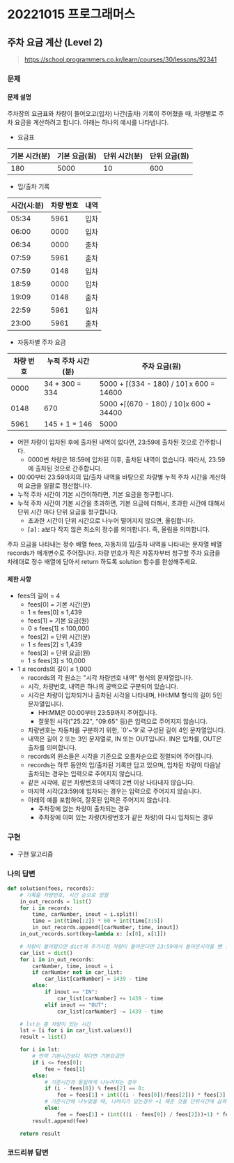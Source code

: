 # 20221015 프로그래머스

## 주차 요금 계산 (Level 2)
> https://school.programmers.co.kr/learn/courses/30/lessons/92341

### 문제
#### 문제 설명
주차장의 요금표와 차량이 들어오고(입차) 나간(출차) 기록이 주어졌을 때, 차량별로 주차 요금을 계산하려고 합니다. 아래는 하나의 예시를 나타냅니다.
- 요금표

|기본 시간(분)|기본 요금(원)|단위 시간(분)|단위 요금(원)|
|---|---|---|---|
|180|5000|10|600|

- 입/출차 기록

|시간(시:분)|차량 번호|내역|
|---|---|---|
|05:34|5961|입차|
|06:00|0000|입차|
|06:34|0000|출차|
|07:59|5961|출차|
|07:59|0148|입차|
|18:59|0000|입차|
|19:09|0148|출차|
|22:59|5961|입차|
|23:00|5961|출차|

- 자동차별 주차 요금

|차량 번호|누적 주차 시간(분)|주차 요금(원)|
|---|---|---|
|0000|34 + 300 = 334|5000 + ⌈(334 - 180) / 10⌉ x 600 = 14600|
|0148|670|5000 +⌈(670 - 180) / 10⌉x 600 = 34400|
|5961|145 + 1 = 146|5000|

- 어떤 차량이 입차된 후에 출차된 내역이 없다면, 23:59에 출차된 것으로 간주합니다.
  - 0000번 차량은 18:59에 입차된 이후, 출차된 내역이 없습니다. 따라서, 23:59에 출차된 것으로 간주합니다.
- 00:00부터 23:59까지의 입/출차 내역을 바탕으로 차량별 누적 주차 시간을 계산하여 요금을 일괄로 정산합니다.
- 누적 주차 시간이 기본 시간이하라면, 기본 요금을 청구합니다.
- 누적 주차 시간이 기본 시간을 초과하면, 기본 요금에 더해서, 초과한 시간에 대해서 단위 시간 마다 단위 요금을 청구합니다.
  - 초과한 시간이 단위 시간으로 나누어 떨어지지 않으면, 올림합니다.
  - ⌈a⌉ : a보다 작지 않은 최소의 정수를 의미합니다. 즉, 올림을 의미합니다.

주차 요금을 나타내는 정수 배열 fees, 자동차의 입/출차 내역을 나타내는 문자열 배열 records가 매개변수로 주어집니다. 차량 번호가 작은 자동차부터 청구할 주차 요금을 차례대로 정수 배열에 담아서 return 하도록 solution 함수를 완성해주세요.

#### 제한 사항
- fees의 길이 = 4
  - fees[0] = 기본 시간(분)
  - 1 ≤ fees[0] ≤ 1,439
  - fees[1] = 기본 요금(원)
  - 0 ≤ fees[1] ≤ 100,000
  - fees[2] = 단위 시간(분)
  - 1 ≤ fees[2] ≤ 1,439
  - fees[3] = 단위 요금(원)
  - 1 ≤ fees[3] ≤ 10,000
- 1 ≤ records의 길이 ≤ 1,000
  - records의 각 원소는 "시각 차량번호 내역" 형식의 문자열입니다.
  - 시각, 차량번호, 내역은 하나의 공백으로 구분되어 있습니다.
  - 시각은 차량이 입차되거나 출차된 시각을 나타내며, HH:MM 형식의 길이 5인 문자열입니다.
    - HH:MM은 00:00부터 23:59까지 주어집니다.
    - 잘못된 시각("25:22", "09:65" 등)은 입력으로 주어지지 않습니다.
  - 차량번호는 자동차를 구분하기 위한, `0'~'9'로 구성된 길이 4인 문자열입니다.
  - 내역은 길이 2 또는 3인 문자열로, IN 또는 OUT입니다. IN은 입차를, OUT은 출차를 의미합니다.
  - records의 원소들은 시각을 기준으로 오름차순으로 정렬되어 주어집니다.
  - records는 하루 동안의 입/출차된 기록만 담고 있으며, 입차된 차량이 다음날 출차되는 경우는 입력으로 주어지지 않습니다.
  - 같은 시각에, 같은 차량번호의 내역이 2번 이상 나타내지 않습니다.
  - 마지막 시각(23:59)에 입차되는 경우는 입력으로 주어지지 않습니다.
  - 아래의 예를 포함하여, 잘못된 입력은 주어지지 않습니다.
    - 주차장에 없는 차량이 출차되는 경우
    - 주차장에 이미 있는 차량(차량번호가 같은 차량)이 다시 입차되는 경우
### 구현
- 구현 알고리즘

### 나의 답변
```python
def solution(fees, records):
    # 기록을 차량번호, 시간 순으로 정렬
    in_out_records = list()
    for i in records:
        time, carNumber, inout = i.split()
        time = int(time[:2]) * 60 + int(time[3:5])
        in_out_records.append([carNumber, time, inout])
    in_out_records.sort(key=lambda x: [x[0], x[1]])

    # 차량이 들어왔으면 dict에 추가시킴 차량이 들어온다면 23:59에서 들어온시각을 뺀 것을 더하고, 차량이 나간다면 23:59에서 나간시간을 뺀 것을 빼준다.
    car_list = dict()
    for i in in_out_records:
        carNumber, time, inout = i
        if carNumber not in car_list:
            car_list[carNumber] = 1439 - time
        else:
            if inout == "IN":
                car_list[carNumber] += 1439 - time
            elif inout == "OUT":
                car_list[carNumber] -= 1439 - time

    # lst는 총 차량이 있는 시간
    lst = [i for i in car_list.values()]
    result = list()

    for i in lst:
        # 만약 기본시간보다 적다면 기본요금만
        if i <= fees[0]:
            fee = fees[1]
        else:
            # 기준시간과 동일하게 나누어지는 경우
            if (i - fees[0]) % fees[2] == 0:
                fee = fees[1] + int(((i - fees[0])/fees[2])) * fees[3]
            # 기준시간에 나누었을 때, 나머지가 있는경우 +1 해준 것을 단위시간에 곱하여 준다.
            else:
                fee = fees[1] + (int(((i - fees[0]) / fees[2]))+1) * fees[3]
        result.append(fee)

    return result
```

### 코드리뷰 답변
```python
```
